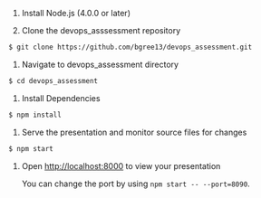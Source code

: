 1. Install Node.js (4.0.0 or later)

1. Clone the devops_asssessment repository
  ```sh
  $ git clone https://github.com/bgree13/devops_assessment.git
  ```

1. Navigate to devops_assessment directory
  ```sh
  $ cd devops_assessment
  ```

1. Install Dependencies
  ```sh
  $ npm install
  ```

1. Serve the presentation and monitor source files for changes
  ```sh
  $ npm start
  ```

1. Open <http://localhost:8000> to view your presentation

   You can change the port by using `npm start -- --port=8090`.


